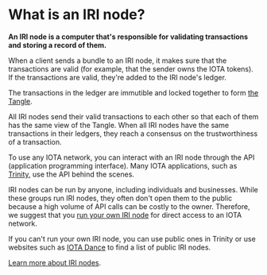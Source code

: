 # What is an IRI node?

**An IRI node is a computer that's responsible for validating transactions and storing a record of them.**

When a client sends a bundle to an IRI node, it makes sure that the transactions are valid (for example, that the sender owns the IOTA tokens). If the transactions are valid, they're added to the IRI node's ledger.

The transactions in the ledger are immutible and locked together to form [the Tangle](introduction/what-is-the-tangle.md).

All IRI nodes send their valid transactions to each other so that each of them has the same view of the Tangle. When all IRI nodes have the same transactions in their ledgers, they reach a consensus on the trustworthiness of a transaction.

To use any IOTA network, you can interact with an IRI node through the API (application programming interface). Many IOTA applications, such as [Trinity](root://trinity/introduction/overview.md), use the API behind the scenes.

IRI nodes can be run by anyone, including individuals and businesses. While these groups run IRI nodes, they often don't open them to the public because a high volume of API calls can be costly to the owner. Therefore, we suggest that you [run your own IRI node](tutorials/run-your-own-iri-node.md) for direct access to an IOTA network.

If you can't run your own IRI node, you can use public ones in Trinity or use websites such as [IOTA Dance](https://iota.dance) to find a list of public IRI nodes.

[Learn more about IRI nodes](root://iri/0.1/introduction/overview.md).
